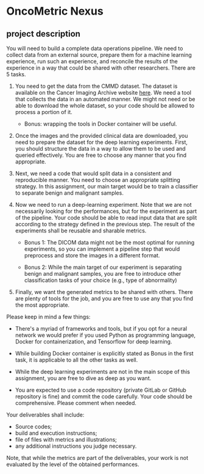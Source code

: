 # OncoMetric Nexus

## project description


You will need to build a complete data operations pipeline. We need to collect
data from an external source, prepare them for a machine learning experience,
run such an experience, and reconcile the results of the experience in a way
that could be shared with other researchers. There are 5 tasks.

1. You need to get the data from the CMMD dataset. The dataset is available on
   the Cancer Imaging Archive website
[here](https://www.cancerimagingarchive.net). We need a tool that collects the
data in an automated manner. We might not need or be able to download the whole
dataset, so your code should be allowed to process a portion of it.

    - Bonus: wrapping the tools in Docker container will be useful.

2. Once the images and the provided clinical data are downloaded, you need to
   prepare the dataset for the deep learning experiments. First, you should
structure the data in a way to allow them to be used and queried effectively.
You are free to choose any manner that you find appropriate.

3. Next, we need a code that would split data in a consistent and reproducible
   manner. You need to choose an appropriate splitting strategy. In this
assignment, our main target would be to train a classifier to separate benign
and malignant samples.

4. Now we need to run a deep-learning experiment. Note that we are not
   necessarily looking for the performances, but for the experiment as part of
the pipeline. Your code should be able to read input data that are split
according to the strategy defined in the previous step. The result of the
experiments shall be reusable and sharable metrics.

    - Bonus 1: The DICOM data might not be the most optimal for running
    experiments, so you can implement a pipeline step that would preprocess and
    store the images in a different format.

    - Bonus 2: While the main target of our experiment is separating benign and
    malignant samples, you are free to introduce other classification tasks of
    your choice (e.g., type of abnormality)

5. Finally, we want the generated metrics to be shared with others. There are
   plenty of tools for the job, and you are free to use any that you find the
most appropriate.

Please keep in mind a few things:

- There's a myriad of frameworks and tools, but if you opt for a neural network
we would prefer if you used Python as programming language, Docker for
containerization, and Tensorflow for deep learning.

- While building Docker container is explicitly stated as Bonus in the first
task, it is applicable to all the other tasks as well.

- While the deep learning experiments are not in the main scope of this
assignment, you are free to dive as deep as you want.

- You are expected to use a code repository (private GitLab or GitHub
repository is fine) and commit the code carefully. Your code should be
comprehensive. Please comment when needed.

Your deliverables shall include:

- Source codes;
- build and execution instructions;
- file of files with metrics and illustrations;
- any additional instructions you judge necessary.

Note, that while the metrics are part of the deliverables, your work is not
evaluated by the level of the obtained performances.
